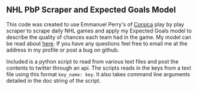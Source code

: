## NHL PbP Scraper and Expected Goals Model

This code was created to use Emmanuel Perry's of [Corsica](corsica.hockey) play by play scraper to scrape daily NHL games and apply
my Expected Goals model to describe the quality of chances each team had in the game.  My model can be
read about [here](https://rpubs.com/mcbarlowe/xGmodel).  If you have any questions feel free to email
me at the address in my profile or post a bug on github.

Included is a python script to read from various text files and post the contents to twitter through an api.  The scripts reads in
the keys from a text file using this format `key_name: key`.  It also takes command line arguments detailed in the doc string
of the script.
